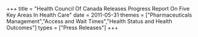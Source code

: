 +++
title = "Health Council Of Canada Releases Progress Report On Five Key Areas In Health Care"
date = 2011-05-31
themes = ["Pharmaceuticals Management","Access and Wait Times","Health Status and Health Outcomes"]
types = ["Press Releases"]
+++
